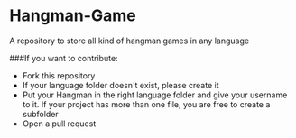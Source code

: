 # Hangman-Game
A repository to store all kind of hangman games in any language

###If you want to contribute:
* Fork this repository
* If your language folder doesn't exist, please create it
* Put your Hangman in the right language folder and give your username to it. If your project has more than one file, you are free to create a subfolder
* Open a pull request
